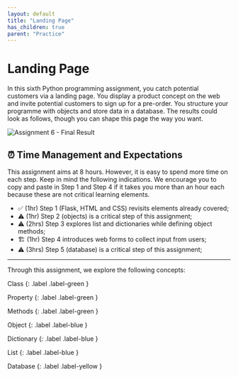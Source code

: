 ```yaml
---
layout: default
title: "Landing Page"
has_children: true
parent: "Practice"
---
```


# Landing Page

In this sixth Python programming assignment, you catch potential customers via a landing page. You display a product concept on the web and invite potential customers to sign up for a pre-order. You structure your programme with objects and store data in a database. The results could look as follows, though you can shape this page the way you want.

![Assignment 6 - Final Result]({{site.baseurl}}/assets/images/assignment6-final-result.png)

## ⏰  Time Management and Expectations

This assignment aims at 8 hours. However, it is easy to spend more time on each step. Keep in mind the following indications. We encourage you to copy and paste in Step 1 and Step 4 if it takes you more than an hour each because these are not critical learning elements. 

* ✅ (1hr) Step 1 (Flask, HTML and CSS) revisits elements already covered;
* ⚠️ (1hr) Step 2 (objects) is a critical step of this assignment;
* ⚠️ (2hrs) Step 3 explores list and dictionaries while defining object methods;
* 🏗 (1hr) Step 4 introduces web forms to collect input from users;
* ⚠️ (3hrs) Step 5 (database) is a critical step of this assignment;

---

Through this assignment, we explore the following concepts:

Class
{: .label .label-green }

Property
{: .label .label-green }

Methods
{: .label .label-green }

Object
{: .label .label-blue }

Dictionary
{: .label .label-blue }

List
{: .label .label-blue }

Database
{: .label .label-yellow }
